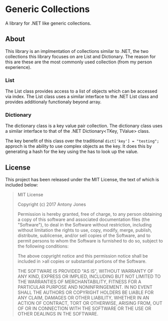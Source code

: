 # Generic Collections

A library for .NET like generic collections.

## About
This library is an implmentation of collections similar to .NET, the two collections this library focuses on are List<T> and Dictionary<T>. The reason for this are these are the most commonly used collection (from my person experience).

### List
The List class provides access to a list of objects which can be accessed via index. The List class uses a similar interface to the .NET List<T> class and provides additionaly functionaly beyond array.

### Dictionary
The dictionary class is a key value pair collection. The dictionary class uses a similar interface to that of the .NET Dictionary<TKey, TValue> class.

The key benefit of this class over the traditional `dict['key'] = "testing";` approch is the ability to use complex objects as the key. It does this by generating a hash for the key using the has to look up the value.

## License
This project has been released under the MIT License, the text of which is included below:
>MIT License
>
>Copyright (c) 2017 Antony Jones
>
>Permission is hereby granted, free of charge, to any person obtaining a copy
>of this software and associated documentation files (the "Software"), to deal
>in the Software without restriction, including without limitation the rights
>to use, copy, modify, merge, publish, distribute, sublicense, and/or sell
>copies of the Software, and to permit persons to whom the Software is
>furnished to do so, subject to the following conditions:
>
>The above copyright notice and this permission notice shall be included in >all
>copies or substantial portions of the Software.
>
>THE SOFTWARE IS PROVIDED "AS IS", WITHOUT WARRANTY OF ANY KIND, EXPRESS OR
>IMPLIED, INCLUDING BUT NOT LIMITED TO THE WARRANTIES OF MERCHANTABILITY,
>FITNESS FOR A PARTICULAR PURPOSE AND NONINFRINGEMENT. IN NO EVENT SHALL THE
>AUTHORS OR COPYRIGHT HOLDERS BE LIABLE FOR ANY CLAIM, DAMAGES OR OTHER
>LIABILITY, WHETHER IN AN ACTION OF CONTRACT, TORT OR OTHERWISE, ARISING FROM,
>OUT OF OR IN CONNECTION WITH THE SOFTWARE OR THE USE OR OTHER DEALINGS IN THE
>SOFTWARE.